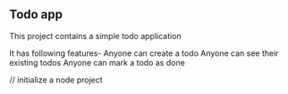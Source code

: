 ## Todo app

This project contains a simple todo application

It has following features-
Anyone can create a todo
Anyone can see their existing todos
Anyone can mark a todo as done

// initialize a node project